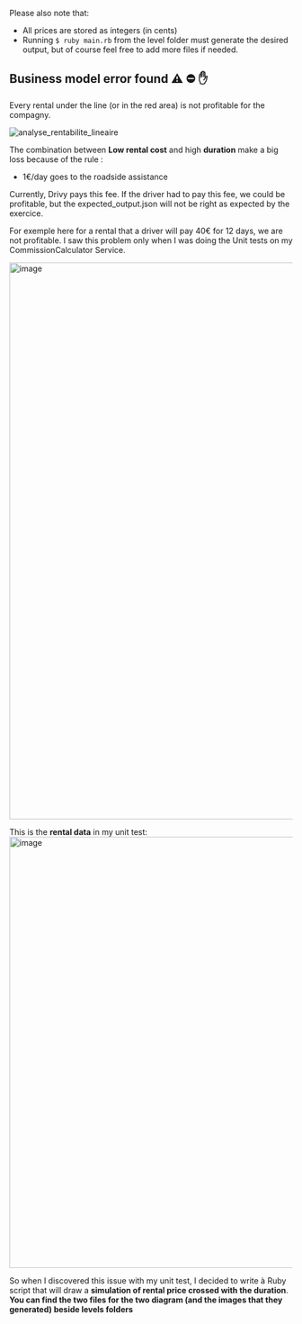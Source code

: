 Please also note that:

- All prices are stored as integers (in cents)
- Running `$ ruby main.rb` from the level folder must generate the desired output, but of course feel free to add more files if needed.

## Business model error found ⚠️ ⛔️ ✋

Every rental under the line (or in the red area) is not profitable for the compagny.

![analyse_rentabilite_lineaire](https://github.com/AmineAffif/Drivy-Ruby/assets/45182137/2916671c-c6f8-4c10-a553-740bd5d08a5a)

The combination between **Low rental cost** and high **duration** make a big loss because of the rule :
- 1€/day goes to the roadside assistance

Currently, Drivy pays this fee.
If the driver had to pay this fee, we could be profitable, but the expected_output.json will not be right as expected by the exercice.

For exemple here for a rental that a driver will pay 40€ for 12 days, we are not profitable.
I saw this problem only when I was doing the Unit tests on my CommissionCalculator Service.

<img width="989" alt="image" src="https://github.com/AmineAffif/Drivy-Ruby/assets/45182137/fd15921e-3a87-482d-b2b2-7f7cb6979159">

This is the **rental data** in my unit test:
<img width="766" alt="image" src="https://github.com/AmineAffif/Drivy-Ruby/assets/45182137/ccf29512-499b-43f8-a1d1-cdd9d27ab89c">

So when I discovered this issue with my unit test, I decided to write à Ruby script that will draw a **simulation of rental price crossed with the duration**.
**You can find the two files for the two diagram (and the images that they generated) beside levels folders**
